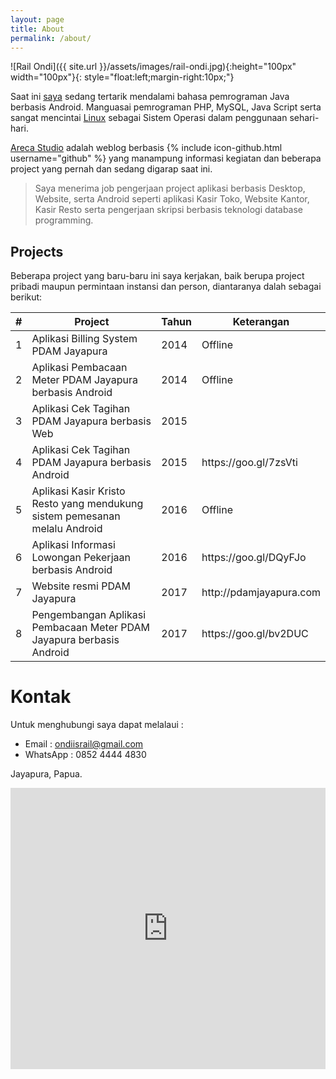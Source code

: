 ```yaml
---
layout: page
title: About
permalink: /about/
---
```

![Rail Ondi]({{ site.url }}/assets/images/rail-ondi.jpg){:height="100px" width="100px"}{: style="float:left;margin-right:10px;"}

Saat ini [saya](https://plus.google.com/+RailOndi) sedang tertarik mendalami bahasa pemrograman Java berbasis Android. Manguasai pemrograman PHP, MySQL, Java Script serta sangat mencintai [Linux](https://www.debian.org/) sebagai Sistem Operasi dalam penggunaan sehari-hari.

[Areca Studio](https://arecastudio.github.io/) adalah weblog berbasis {% include icon-github.html username="github" %} yang manampung informasi kegiatan dan beberapa project yang pernah dan sedang digarap saat ini.

> Saya menerima job pengerjaan project aplikasi berbasis Desktop, Website, serta Android seperti aplikasi Kasir Toko, Website Kantor, Kasir Resto serta pengerjaan skripsi berbasis teknologi database programming.

## Projects
Beberapa project yang baru-baru ini saya kerjakan, baik berupa project pribadi maupun permintaan instansi dan person, diantaranya dalah sebagai berikut:
<table style="border: 1px;width: 100%">
	<thead>
		<tr>
			<th>#</th>
			<th>Project</th>
			<th>Tahun</th>
			<th>Keterangan</th>
		</tr>
	</thead>
	<tbody>
		<tr>
			<td>1</td>
			<td>Aplikasi Billing System PDAM Jayapura</td>
			<td>2014</td>
			<td>Offline</td>
		</tr>
		<tr>
			<td>2</td>
			<td>Aplikasi Pembacaan Meter PDAM Jayapura berbasis Android</td>
			<td>2014</td>
			<td>Offline</td>
		</tr>
		<tr>
			<td>3</td>
			<td>Aplikasi Cek Tagihan PDAM Jayapura berbasis Web</td>
			<td>2015</td>
			<td></td>
		</tr>
		<tr>
			<td>4</td>
			<td>Aplikasi Cek Tagihan PDAM Jayapura berbasis Android</td>
			<td>2015</td>
			<td>https://goo.gl/7zsVti</td>
		</tr>
		<tr>
			<td>5</td>
			<td>Aplikasi Kasir Kristo Resto yang mendukung sistem pemesanan melalu Android</td>
			<td>2016</td>
			<td>Offline</td>
		</tr>
		<tr>
			<td>6</td>
			<td>Aplikasi Informasi Lowongan Pekerjaan berbasis Android</td>
			<td>2016</td>
			<td>https://goo.gl/DQyFJo</td>
		</tr>
		<tr>
			<td>7</td>
			<td>Website resmi PDAM Jayapura</td>
			<td>2017</td>
			<td>http://pdamjayapura.com</td>
		</tr>
		<tr>
			<td>8</td>
			<td>Pengembangan Aplikasi Pembacaan Meter PDAM Jayapura berbasis Android</td>
			<td>2017</td>
			<td>https://goo.gl/bv2DUC</td>
		</tr>
	</tbody>
</table>

# Kontak
Untuk menghubungi saya dapat melalaui :
- Email : [ondiisrail@gmail.com](mailto:ondiisrail@gmail.com)
- WhatsApp : 0852 4444 4830

Jayapura, Papua.

<iframe src="https://www.google.com/maps/embed?pb=!1m18!1m12!1m3!1d63774.086890835366!2d140.50526713177013!3d-2.5458251270331727!2m3!1f0!2f0!3f0!3m2!1i1024!2i768!4f13.1!3m3!1m2!1s0x686cf04cb17d521f%3A0xb605002a0eaea588!2sSentani+Kota%2C+Sentani%2C+Jayapura%2C+Papua!5e0!3m2!1sen!2sid!4v1499511082619" width="100%" height="450" frameborder="0" style="border:0" allowfullscreen></iframe>
